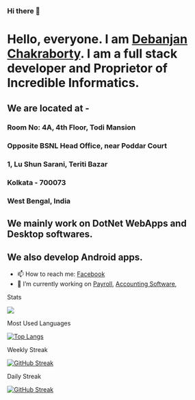 ### Hi there 👋

<!--
**frontlook-admin/frontlook-admin** is a ✨ _special_ ✨ repository because its `README.md` (this file) appears on your GitHub profile.

Here are some ideas to get you started:

- 🔭 I’m currently working on ...
- 🌱 I’m currently learning ...
- 👯 I’m looking to collaborate on ...
- 🤔 I’m looking for help with ...
- 💬 Ask me about ...
- 📫 How to reach me: ...
- 😄 Pronouns: ...
- ⚡ Fun fact: ...


[![](https://github-readme-stats.vercel.app/api?username=emeraldsoff&show_icons=true&theme=dark)](https://github.com/emeraldsoff)
-->
# Hello, everyone. I am [Debanjan Chakraborty](https://facebook.com/devc100). I am a full stack developer and Proprietor of Incredible Informatics.
## We are located at -
### Room No: 4A, 4th Floor, Todi Mansion
### Opposite BSNL Head Office, near Poddar Court
### 1, Lu Shun Sarani, Teriti Bazar
### Kolkata - 700073
### West Bengal, India
  
## We mainly work on DotNet WebApps and Desktop softwares. 
## We also develop Android apps.

- 📫 How to reach me: <!--[Twitter](https://twitter.com/devc101),-->[Facebook](https://facebook.com/devc100)
- 🔭 I’m currently working on [Payroll](https://github.com/frontlook-admin/payrollDPS), [Accounting Software](https://github.com/frontlook-admin/AccLead),

Stats

[![](https://github-readme-stats.vercel.app/api?username=frontlook-admin&count_private=true&show_icons=true&theme=dark)](https://github.com/frontlook-admin)

Most Used Languages

[![Top Langs](https://github-readme-stats.vercel.app/api/top-langs/?username=frontlook-admin&count_private=true&layout=compact&theme=dark)](https://github.com/frontlook-admin)

Weekly Streak

[![GitHub Streak](https://streak-stats.demolab.com?user=frontlook-admin&theme=dark&mode=weekly&fire=DD2727&sideNums=1982DD&currStreakNum=FF1854&sideLabels=01C658&dates=8EB0DD&currStreakLabel=07C3DD)](https://github.com/frontlook-admin)

Daily Streak

[![GitHub Streak](https://streak-stats.demolab.com?user=frontlook-admin&theme=dark&fire=DD2727&sideNums=1982DD&currStreakNum=FF1854&sideLabels=01C658&dates=8EB0DD&currStreakLabel=07C3DD)](https://github.com/frontlook-admin)
